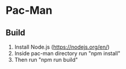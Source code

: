 # Pac-Man

## Build

1. Install Node.js (<https://nodejs.org/en/>)
2. Inside pac-man directory run "npm install"
3. Then run "npm run build"
